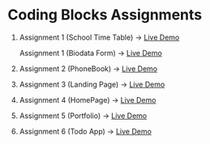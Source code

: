 # Coding Blocks Assignments

1. Assignment 1 (School Time Table) -> [Live Demo](https://fervent-agnesi-87fe88.netlify.app/)

   Assignment 1 (Biodata Form) -> [Live Demo](https://jolly-wozniak-6e0160.netlify.app/)

2. Assignment 2 (PhoneBook) -> [Live Demo](https://hopeful-goodall-c7e290.netlify.app/)

3. Assignment 3 (Landing Page) -> [Live Demo](https://flamboyant-volhard-84ff32.netlify.app/)

4. Assignment 4 (HomePage) -> [Live Demo](https://modest-shirley-733d8b.netlify.app/)

5. Assignment 5 (Portfolio) -> [Live Demo](https://vigilant-goldwasser-fb7053.netlify.app/)

6. Assignment 6 (Todo App) -> [Live Demo](https://jolly-lumiere-508eb4.netlify.app/)
